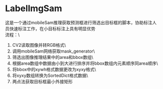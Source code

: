 # LabelImgSam
这是一个通过mobileSam推理获取预测框进行筛选出目标框的脚本，协助标注人员快速标注工作，在小目标标注上具有明显优势\
流程：\
1. CV2读取图像并转RGB格式\
2. 调用mobileSam网络获取mask_generator\
3. 筛选出图像推理结果中的area和bbox数组\
4. 根据area数组中数据由小到大进行排序并将bbox数组内元素顺序同area顺序\
5. 将bbox中的xywh格式数据更改为xyxy格式\
6. 将xyxy数组转换为SortedDict格式数据\
7. 两点法获取目标框最小外接矩形
